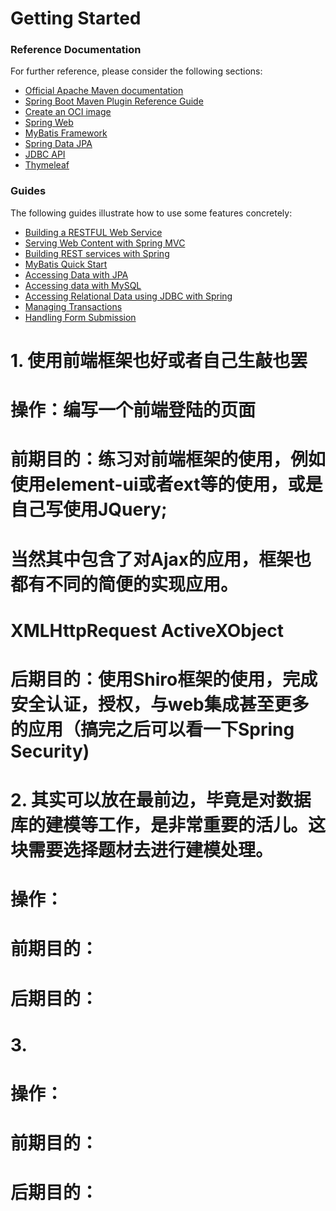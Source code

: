 # Getting Started


### Reference Documentation

For further reference, please consider the following sections:

* [Official Apache Maven documentation](https://maven.apache.org/guides/index.html)
* [Spring Boot Maven Plugin Reference Guide](https://docs.spring.io/spring-boot/docs/2.6.2/maven-plugin/reference/html/)
* [Create an OCI image](https://docs.spring.io/spring-boot/docs/2.6.2/maven-plugin/reference/html/#build-image)
* [Spring Web](https://docs.spring.io/spring-boot/docs/2.6.2/reference/htmlsingle/#boot-features-developing-web-applications)
* [MyBatis Framework](https://mybatis.org/spring-boot-starter/mybatis-spring-boot-autoconfigure/)
* [Spring Data JPA](https://docs.spring.io/spring-boot/docs/2.6.2/reference/htmlsingle/#boot-features-jpa-and-spring-data)
* [JDBC API](https://docs.spring.io/spring-boot/docs/2.6.2/reference/htmlsingle/#boot-features-sql)
* [Thymeleaf](https://docs.spring.io/spring-boot/docs/2.6.2/reference/htmlsingle/#boot-features-spring-mvc-template-engines)

### Guides

The following guides illustrate how to use some features concretely:

* [Building a RESTFUL Web Service](https://spring.io/guides/gs/rest-service/)
* [Serving Web Content with Spring MVC](https://spring.io/guides/gs/serving-web-content/)
* [Building REST services with Spring](https://spring.io/guides/tutorials/bookmarks/)
* [MyBatis Quick Start](https://github.com/mybatis/spring-boot-starter/wiki/Quick-Start)
* [Accessing Data with JPA](https://spring.io/guides/gs/accessing-data-jpa/)
* [Accessing data with MySQL](https://spring.io/guides/gs/accessing-data-mysql/)
* [Accessing Relational Data using JDBC with Spring](https://spring.io/guides/gs/relational-data-access/)
* [Managing Transactions](https://spring.io/guides/gs/managing-transactions/)
* [Handling Form Submission](https://spring.io/guides/gs/handling-form-submission/)

# 1. 使用前端框架也好或者自己生敲也罢
# 操作：编写一个前端登陆的页面
# 前期目的：练习对前端框架的使用，例如使用element-ui或者ext等的使用，或是自己写使用JQuery;
#         当然其中包含了对Ajax的应用，框架也都有不同的简便的实现应用。
#         XMLHttpRequest ActiveXObject
# 后期目的：使用Shiro框架的使用，完成安全认证，授权，与web集成甚至更多的应用（搞完之后可以看一下Spring Security)

# 2. 其实可以放在最前边，毕竟是对数据库的建模等工作，是非常重要的活儿。这块需要选择题材去进行建模处理。
# 操作：
# 前期目的：
# 后期目的：

# 3. 
# 操作：
# 前期目的：
# 后期目的：

